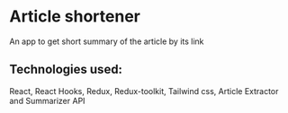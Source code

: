 # Article shortener

An app to get short summary of the article by its link

## Technologies used: 
React, React Hooks, Redux, Redux-toolkit, Tailwind css, Article Extractor and Summarizer API

